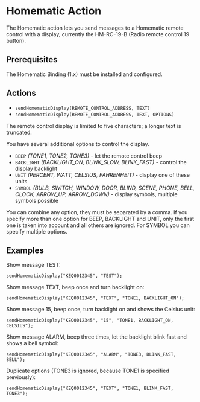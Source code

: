 # Homematic Action

The Homematic action lets you send messages to a Homematic remote control with a display, currently the HM-RC-19-B (Radio remote control 19 button).
 
## Prerequisites

The Homematic Binding (1.x) must be installed and configured.

## Actions

* `sendHomematicDisplay(REMOTE_CONTROL_ADDRESS, TEXT)`
* `sendHomematicDisplay(REMOTE_CONTROL_ADDRESS, TEXT, OPTIONS)`

The remote control display is limited to five characters; a longer text is truncated.
 
You have several additional options to control the display.

* `BEEP` _(TONE1, TONE2, TONE3)_ - let the remote control beep
* `BACKLIGHT` _(BACKLIGHT_ON, BLINK_SLOW, BLINK_FAST)_ - control the display backlight
* `UNIT` _(PERCENT, WATT, CELSIUS, FAHRENHEIT)_ - display one of these units
* `SYMBOL` _(BULB, SWITCH, WINDOW, DOOR, BLIND, SCENE, PHONE, BELL, CLOCK, ARROW_UP, ARROW_DOWN)_ - display symbols, multiple symbols possible
 
You can combine any option, they must be separated by a comma. If you specify more than one option for BEEP, BACKLIGHT and UNIT, only the first one is taken into account and all others are ignored. For SYMBOL you can specify multiple options.
 
## Examples

Show message TEST:

```
sendHomematicDisplay("KEQ0012345", "TEST");
```

Show message TEXT, beep once and turn backlight on:

```
sendHomematicDisplay("KEQ0012345", "TEXT", "TONE1, BACKLIGHT_ON");
```
 
Show message 15, beep once, turn backlight on and shows the Celsius unit:

```
sendHomematicDisplay("KEQ0012345", "15", "TONE1, BACKLIGHT_ON, CELSIUS");
```
 
Show message ALARM, beep three times, let the backlight blink fast and shows a bell symbol:

```
sendHomematicDisplay("KEQ0012345", "ALARM", "TONE3, BLINK_FAST, BELL");
```
 
Duplicate options (TONE3 is ignored, because TONE1 is specified previously):

```
sendHomematicDisplay("KEQ0012345", "TEXT", "TONE1, BLINK_FAST, TONE3");
```
